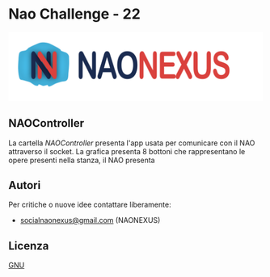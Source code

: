 # Nao Challenge - 22

![alt text](https://github.com/GiovanniBellorio/ChallengeNao21/blob/master/prova1/logo_conScritta.png)


## NAOController
La cartella _NAOController_ presenta l'app usata per comunicare con il NAO attraverso il socket. La grafica presenta 8 bottoni che rappresentano le opere presenti nella stanza, il NAO presenta 


## Autori

Per critiche o nuove idee contattare liberamente:

* socialnaonexus@gmail.com (NAONEXUS)


## Licenza

[GNU](https://www.gnu.org/licenses/gpl-3.0.html)